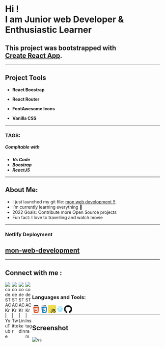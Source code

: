 # Hi !<br/> I am Junior web Developer & Enthusiastic Learner

## This project was bootstrapped with <br/>[Create React App](https://mon-web-development.netlify.app/about).

---

## Project Tools

- **React Boostrap**

- **React Router**

- **FontAwesome Icons**

- **Vanilla CSS**

---

### TAGS:

##### Compitable with

- **_Vs Code_**
- **_Boostrap_**
- **_ReactJS_**

---

## About Me:

- I just launched my git file: [mon web development !!](https://mon-web-development.netlify.app/about).
- I’m currently learning everything 🤣
- 2022 Goals: Contribute more Open Source projects
- Fun fact: I love to travelling and watch movie

---

### Netlify Deployment

## [mon-web-development](https://mon-web-development.netlify.app/about)

<hr/>

## Connect with me :

[<img align="left" alt="codeSTACKr | YouTube" width="22px" src="https://cdn.jsdelivr.net/npm/simple-icons@v3/icons/youtube.svg" />](https://youtube.com/codeSTACKr)
[<img align="left" alt="codeSTACKr | Twitter" width="22px" src="https://cdn.jsdelivr.net/npm/simple-icons@v3/icons/twitter.svg" />](https://twitter.com)
[<img align="left" alt="codeSTACKr | LinkedIn" width="22px" src="https://cdn.jsdelivr.net/npm/simple-icons@v3/icons/linkedin.svg" />](https://linkedin.com)
[<img align="left" alt="codeSTACKr | Instagram" width="22px" src="https://cdn.jsdelivr.net/npm/simple-icons@v3/icons/instagram.svg" />](https://instagram.com)

<br />

### Languages and Tools:

[<img align="left" alt="HTML5" width="26px" src="https://raw.githubusercontent.com/github/explore/80688e429a7d4ef2fca1e82350fe8e3517d3494d/topics/html/html.png" />](HTNLplaylist)
[<img align="left" alt="CSS3" width="26px" src="https://raw.githubusercontent.com/github/explore/80688e429a7d4ef2fca1e82350fe8e3517d3494d/topics/css/css.png" />](cssplaylist)

[<img align="left" alt="JavaScript" width="26px" src="https://raw.githubusercontent.com/github/explore/80688e429a7d4ef2fca1e82350fe8e3517d3494d/topics/javascript/javascript.png" />](jsplaylist)
[<img align="left" alt="React" width="26px" src="https://raw.githubusercontent.com/github/explore/80688e429a7d4ef2fca1e82350fe8e3517d3494d/topics/react/react.png" />](reactplaylist)

[<img align="left" alt="GitHub" width="26px" src="https://raw.githubusercontent.com/github/explore/78df643247d429f6cc873026c0622819ad797942/topics/github/github.png" />](gitPlaylist)

<br/>
<hr/>

## Screenshot

![ss](https://i.ibb.co/wsbFKWq/web-development.png)
